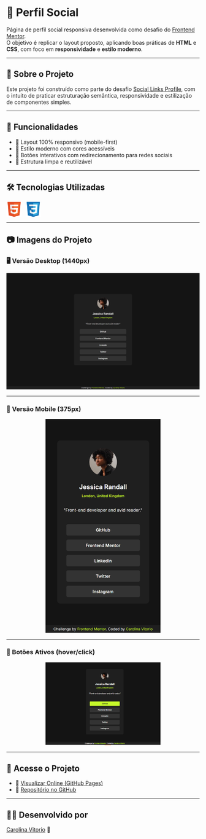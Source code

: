 # 📘 Perfil Social

Página de perfil social responsiva desenvolvida como desafio do [Frontend Mentor](https://www.frontendmentor.io/).  
O objetivo é replicar o layout proposto, aplicando boas práticas de **HTML** e **CSS**, com foco em **responsividade** e **estilo moderno**.

---

## 📌 Sobre o Projeto

Este projeto foi construído como parte do desafio [Social Links Profile](https://www.frontendmentor.io/challenges/social-links-profile-UG32l9m6dQ), com o intuito de praticar estruturação semântica, responsividade e estilização de componentes simples.

---

## 🚀 Funcionalidades

-  🔹 Layout 100% responsivo (mobile-first)
-  🔹 Estilo moderno com cores acessíveis
-  🔹 Botões interativos com redirecionamento para redes sociais
-  🔹 Estrutura limpa e reutilizável

---

## 🛠 Tecnologias Utilizadas

<div style="display: flex; gap: 10px;">
  <img src="https://raw.githubusercontent.com/devicons/devicon/master/icons/html5/html5-original.svg" alt="HTML5" width="40"/>
  <img src="https://raw.githubusercontent.com/devicons/devicon/master/icons/css3/css3-original.svg" alt="CSS3" width="40"/>
</div>

---

## 📷 Imagens do Projeto

### 🖥️ Versão Desktop (1440px)
<p align="center">
  <img src="assets/images/1440px.png" width="600" alt="Layout Desktop">
</p>

---

### 📱 Versão Mobile (375px)
<p align="center">
  <img src="assets/images/375px.png" width="300" alt="Layout Mobile">
</p>

---

### 🔘 Botões Ativos (hover/click)
<p align="center">
  <img src="assets/images/active buttons.PNG" width="300" alt="Botões Ativos">
</p>


---

## 🔗 Acesse o Projeto

- 🔗 [Visualizar Online (GitHub Pages)](https://carolinavitorio.github.io/social-profile/)
- 📂 [Repositório no GitHub](https://github.com/carolinavitorio/Social-Profile)

---

## 👩‍💻 Desenvolvido por

[Carolina Vitorio](https://github.com/carolinavitorio) 💙
